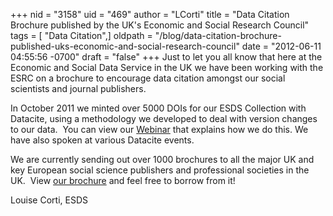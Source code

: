 +++
nid = "3158"
uid = "469"
author = "LCorti"
title = "Data Citation Brochure published by the UK's Economic and Social Research Council"
tags = [ "Data Citation",]
oldpath = "/blog/data-citation-brochure-published-uks-economic-and-social-research-council"
date = "2012-06-11 04:55:56 -0700"
draft = "false"
+++
Just to let you all know that here at the Economic and Social Data
Service in the UK we have been working with the ESRC on a brochure to
encourage data citation amongst our social scientists and journal
publishers.

In October 2011 we minted over 5000 DOIs for our ESDS Collection with
Datacite, using a methodology we developed to deal with version changes
to our data.  You can view our
[Webinar](http://www.jisc.ac.uk/events/2012/04/webinardataidentifiers.aspx "Data citation webinar")
that explains how we do this. We have also spoken at various Datacite
events.

We are currently sending out over 1000 brochures to all the major UK and
key European social science publishers and professional societies in the
UK.  View [our
brochure](http://www.esds.ac.uk/news/publications/data_citation_online.pdf "ESRC Data Citation brochure")
and feel free to borrow from it!

Louise Corti, ESDS
